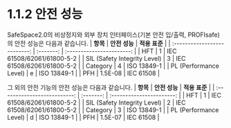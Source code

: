 ﻿# 1.1.2 안전 성능

SafeSpace2.0의 비상정지와 외부 장치 인터페이스(기본 안전 입/출력, PROFIsafe)의 안전 성능은 다음과 같습니다. 
|            **항목**            | **안전 성능** |         **적용 표준**         |
| :--------------------------: | :-------: | :-----------------------: |
|              HFT             |     1     | IEC 61508/62061/61800-5-2 |
| SIL (Safety Integrity Level) |     3     | IEC 61508/62061/61800-5-2 |
|           Category           |     4     |        ISO 13849-1        |
|    PL (Performance Level)    |     e     |        ISO 13849-1        |
|    		PFH    			   |  1.5E-08  |         IEC 61508         |


그 외의 안전 기능의 안전 성능은 다음과 같습니다.
|            **항목**            | **안전 성능** |         **적용 표준**         |
| :--------------------------: | :-------: | :-----------------------: |
|              HFT             |     1     | IEC 61508/62061/61800-5-2 |
| SIL (Safety Integrity Level) |     2     | IEC 61508/62061/61800-5-2 |
|           Category           |     3     |        ISO 13849-1        |
|    PL (Performance Level)    |     d     |        ISO 13849-1        |
|    		PFH    			   |  1.5E-07  |         IEC 61508         |


